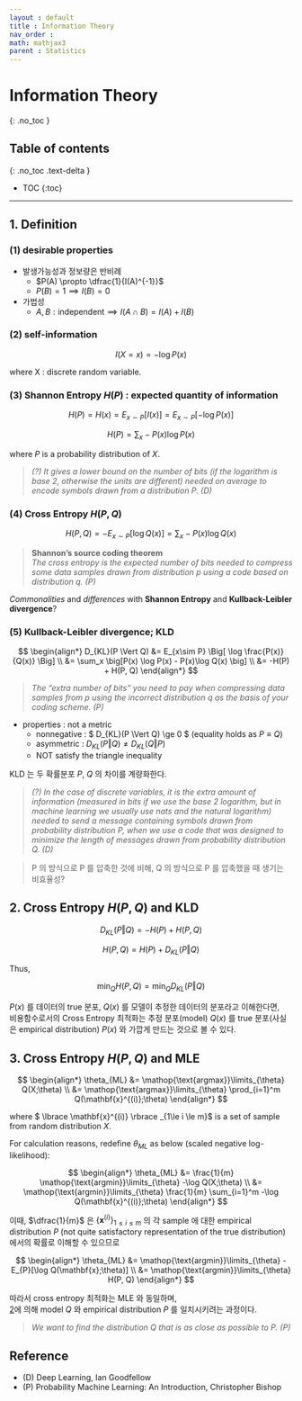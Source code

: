 ```yaml
---
layout : default
title : Information Theory
nav_order : 
math: mathjax3
parent : Statistics
---
```


# Information Theory
{: .no_toc }

## Table of contents
{: .no_toc .text-delta }

- TOC
{:toc}

---

## 1. Definition

### (1) desirable properties

 - 발생가능성과 정보량은 반비례  
    - $P(A) \propto \dfrac{1}{I(A)^{-1}}$
    - $P(B)=1 \implies I(B)=0$
 - 가법성  
    - $A,B:\text{independent} \implies I(A\cap B)=I(A)+I(B)$


### (2) self-information

$$ I(X=x) = - \log P(x) $$

where X : discrete random variable.


### (3) Shannon Entropy $H(P)$ : expected quantity of information

$$ H(P) = H(x) = E_{x \sim P} [I(x)] = E_{x \sim P} [- \log P(x)]$$

$$ H(P) = \sum_x -P(x) \log P(x) $$

where $P$ is a probability distribution of $X$.

> *(?) It gives a lower bound on the number of bits (if the logarithm is base 2, otherwise the units are different) needed on average to encode symbols drawn from a distribution P. (D)*


### (4) Cross Entropy $H(P,Q)$

$$ H(P,Q) = - E_{x \sim P} [\log Q(x)] = \sum_x -P(x) \log Q(x) $$

> **Shannon’s source coding theorem**  
*The cross entropy is the expected number of bits needed to compress some data samples drawn from distribution p using a code based on distribution q. (P)*

*Commonalities* and *differences* with **Shannon Entropy** and **Kullback-Leibler divergence**?


### (5) Kullback-Leibler divergence; KLD

$$ 
\begin{align*}
D_{KL}(P \Vert Q) 
&= E_{x\sim P} \Big[ \log \frac{P(x)}{Q(x)} \Big] \\
&= \sum_x \big[P(x) \log P(x) - P(x)\log Q(x) \big] \\
&= -H(P) + H(P, Q)
\end{align*}
$$

> *The “extra number of bits” you need to pay when compressing data samples from p using the incorrect distribution q as the basis of your coding scheme. (P)*

 - properties : not a metric
    - nonnegative : $ D_{KL}(P \Vert Q) \ge 0 $ (equality holds as $P \equiv Q$) 
    - asymmetric : $D_{KL}(P \Vert Q) \neq D_{KL}(Q \Vert P)$
    - NOT satisfy the triangle inequality 

KLD 는 두 확률분포 $P$, $Q$ 의 차이를 계량화한다.  

> *(?) In the case of discrete variables, it is the extra amount of information (measured in bits if we use the base 2 logarithm, but in machine learning we usually use nats and the natural logarithm) needed to send a message containing symbols drawn from probability distribution P, when we use a code that was designed to minimize the length of messages drawn from probability distribution Q. (D)*  

> P 의 방식으로 P 를 압축한 것에 비해, Q 의 방식으로 P 를 압축했을 때 생기는 비효율성?


## 2. Cross Entropy $H(P,Q)$ and KLD

$$ D_{KL}(P \Vert Q) = -H(P) + H(P,Q) $$

$$ H(P,Q) = H(P) + D_{KL}(P \Vert Q) $$

Thus,

$$ \min_{Q} H(P,Q) = \min_{Q} D_{KL}(P \Vert Q) $$

$P(x)$ 를 데이터의 true 분포, $Q(x)$ 를 모델이 추정한 데이터의 분포라고 이해한다면,  
비용함수로서의 Cross Entropy 최적화는 추정 분포(model) $Q(x)$ 를 true 분포(사실은 empirical distribution) $P(x)$ 와 가깝게 만드는 것으로 볼 수 있다.

## 3. Cross Entropy $H(P,Q)$ and MLE

$$
\begin{align*}
\theta_{ML} &= \mathop{\text{argmax}}\limits_{\theta} Q(X;\theta) \\ 
&= \mathop{\text{argmax}}\limits_{\theta} \prod_{i=1}^m Q(\mathbf{x}^{(i)};\theta)
\end{align*}
$$

where $ \lbrace \mathbf{x}^{(i)} \rbrace _{1\le i \le m}$ is a set of sample from random distribution $X$.  

For calculation reasons, redefine $\theta_{ML}$ as below (scaled negative log-likelihood):

$$
\begin{align*}
\theta_{ML} &= \frac{1}{m} \mathop{\text{argmin}}\limits_{\theta} -\log Q(X;\theta) \\ 
&= \mathop{\text{argmin}}\limits_{\theta} \frac{1}{m} \sum_{i=1}^m -\log Q(\mathbf{x}^{(i)};\theta)
\end{align*}
$$

이때, $\dfrac{1}{m}$ 은 $\lbrace \mathbf{x}^{(i)} \rbrace _{1\le i \le m}$ 의 각 sample 에 대한 empirical distribution $P$ (not quite satisfactory representation of the true distribution) 에서의 확률로 이해할 수 있으므로

$$ 
\begin{align*}
\theta_{ML} 
&= \mathop{\text{argmin}}\limits_{\theta} -E_{P}[\log Q(\mathbf{x};\theta)] \\
&= \mathop{\text{argmin}}\limits_{\theta} H(P, Q)
\end{align*}
$$

따라서 cross entropy 최적화는 MLE 와 동일하며,  
[2](#2-cross-entropy-hpq-and-kld)에 의해 model $Q$ 와 empirical distribution $P$ 를 일치시키려는 과정이다.

> *We want to find the distribution* $Q$ *that is as close as possible to* $P$*. (P)*


## Reference
- (D) Deep Learning, Ian Goodfellow  
- (P) Probability Machine Learning: An Introduction, Christopher Bishop
